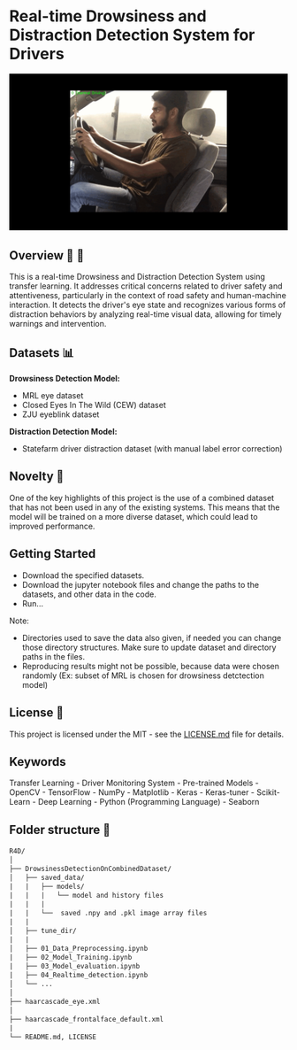 # Real-time Drowsiness and Distraction Detection System for Drivers

<img src="result_GIFs/dis_det_gif.gif">

## Overview 🚀 🚗

This is a real-time Drowsiness and Distraction Detection System using transfer learning. It addresses critical concerns related to driver safety and attentiveness, particularly in the context of road safety and human-machine interaction. It detects the driver's eye state and recognizes various forms of distraction behaviors by analyzing real-time visual data, allowing for timely warnings and intervention.

## Datasets 📊

**Drowsiness Detection Model:**
- MRL eye dataset
- Closed Eyes In The Wild (CEW) dataset
- ZJU eyeblink dataset

**Distraction Detection Model:**
- Statefarm driver distraction dataset (with manual label error correction)

## Novelty 🌟

One of the key highlights of this project is the use of a combined dataset that has not been used in any of the existing systems. This means that the model will be trained on a more diverse dataset, which could lead to improved performance.

## Getting Started

- Download the specified datasets.
- Download the jupyter notebook files and change the paths to the datasets, and other data in the code.
- Run...

Note: 
- Directories used to save the data also given, if needed you can change those directory structures. Make sure to update dataset and directory paths in the files.
- Reproducing results might not be possible, because data were chosen randomly (Ex: subset of MRL is chosen for drowsiness detctection model)

## License 📜

This project is licensed under the MIT - see the [LICENSE.md](https://github.com/Justy-11/R4D/blob/988f3ce100134d355b0251eb3e851338114116f7/LICENSE) file for details.

## Keywords

Transfer Learning - Driver Monitoring System - Pre-trained Models - OpenCV - TensorFlow - NumPy - Matplotlib - Keras - Keras-tuner - Scikit-Learn - Deep Learning - Python (Programming Language) - Seaborn

## Folder structure 📁

```
R4D/
│
├── DrowsinessDetectionOnCombinedDataset/
│   ├── saved_data/    
|   |   ├── models/
|   |   |   └── model and history files
|   |   |
|   |   └──  saved .npy and .pkl image array files
|   | 
│   ├── tune_dir/
|   |  
│   ├── 01_Data_Preprocessing.ipynb
|   ├── 02_Model_Training.ipynb
|   ├── 03_Model_evaluation.ipynb
|   ├── 04_Realtime_detection.ipynb
│   └── ...
│
├── haarcascade_eye.xml
│
├── haarcascade_frontalface_default.xml
|
└── README.md, LICENSE
